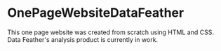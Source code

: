 # OnePageWebsiteDataFeather
 This one page website was created from scratch using HTML and CSS. Data Feather's analysis product is currently in work.
